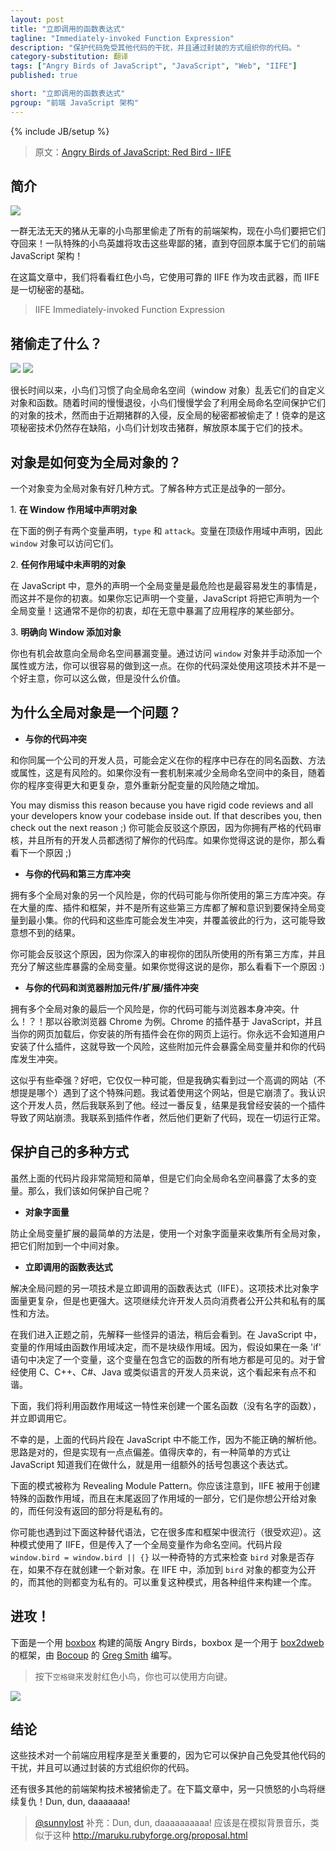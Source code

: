 ```yaml
---
layout: post
title: "立即调用的函数表达式"
tagline: "Immediately-invoked Function Expression"
description: "保护代码免受其他代码的干扰，并且通过封装的方式组织你的代码。"
category-substitution: 翻译
tags: ["Angry Birds of JavaScript", "JavaScript", "Web", "IIFE"]
published: true

short: "立即调用的函数表达式"
pgroup: "前端 JavaScript 架构"
---
```

{% include JB/setup %}

> 原文：[Angry Birds of JavaScript: Red Bird - IIFE](http://www.elijahmanor.com/2013/03/angry-birds-of-javascript-red-bird.html)

<!-- ## Introduction -->
## 简介
![](http://3.bp.blogspot.com/-gdPxI78dJRM/UUPoi2KHFkI/AAAAAAAAX94/M6gVKm4DN64/s1600/Loading_screen.png)
<!-- ![](http://3.bp.blogspot.com/-gdPxI78dJRM/UUPoi2KHFkI/AAAAAAAAX94/M6gVKm4DN64/s320/Loading_screen.png) -->

<!-- A diabolical herd of pigs stole all of the front-end architecture from an innocent flock of birds and now they want it back! A team of special agent hero birds will attack those despicable pigs until they recover what is rightfully theirs, front-end JavaScript architecture! -->
一群无法无天的猪从无辜的小鸟那里偷走了所有的前端架构，现在小鸟们要把它们夺回来！一队特殊的小鸟英雄将攻击这些卑鄙的猪，直到夺回原本属于它们的前端 JavaScript 架构！

<!-- In this post we will take a look at the Red Bird who attacks with the force of their trusty IIFE, the basic block of all privacy. -->
在这篇文章中，我们将看看红色小鸟，它使用可靠的 IIFE 作为攻击武器，而 IIFE 是一切秘密的基础。

> IIFE Immediately-invoked Function Expression

<!-- ## What Was Stolen by the Pigs? -->
## 猪偷走了什么？

![](http://4.bp.blogspot.com/-JMM-_2Tl7Es/UUOFH81EAUI/AAAAAAAAX8k/GxsgENgc4kY/s1600/red-bird.png)
![](http://4.bp.blogspot.com/-JMM-_2Tl7Es/UUOFH81EAUI/AAAAAAAAX8k/GxsgENgc4kY/s200/red-bird.png)

<!-- For ages the birds used to litter the global namespace (the window object) with their custom objects and functions. Over time the birds slowly learned techniques to protect their objects from the global namespace, however, since the recent pig invasion all of their anti-global secrets have been stolen! Thankfully the birds are fortunate that a one foul exists with the knowledge of this secret and plans to attack the pigs to unleash what is rightfully theirs. -->
很长时间以来，小鸟们习惯了向全局命名空间（window 对象）乱丢它们的自定义对象和函数。随着时间的慢慢退役，小鸟们慢慢学会了利用全局命名空间保护它们的对象的技术，然而由于近期猪群的入侵，反全局的秘密都被偷走了！侥幸的是这项秘密技术仍然存在缺陷，小鸟们计划攻击猪群，解放原本属于它们的技术。

<!-- ## How Objects Become Global? -->
## 对象是如何变为全局对象的？
<!-- There are several ways that an object can become global. Part of the battle is just knowing the various ways. -->
一个对象变为全局对象有好几种方式。了解各种方式正是战争的一部分。

<!-- 1. **Declaring an Object in the Window Scope** -->
<p>1. <b>在 Window 作用域中声明对象</b></p>

<!-- TODO: Is this called the Window Scope? Top Level Scope? -->
<!-- In the following example there two variables declared, `type` and `attack`. These variables were declared in the top level scope and therefore are accessible off of the `window` object. -->
在下面的例子有两个变量声明，`type` 和 `attack`。变量在顶级作用域中声明，因此 `window` 对象可以访问它们。

  <script src="https://gist.github.com/elijahmanor/4991287.js?file=global-variables.js">
  </script>

<!-- 2. **Not Declaring an Object in Any Scope** -->
<p>2. <b>任何作用域中未声明的对象</b></p>

<!-- One of the most dangerous and easiest things to do in JavaScript is to accidentally declare a global variable when you didn't mean to. If you forget to declare a variable then JavaScript declares it for you as a global! This is usually not what you meant to do and could expose parts of your application that you didn't intend. -->
在 JavaScript 中，意外的声明一个全局变量是最危险也是最容易发生的事情是，而这并不是你的初衷。如果你忘记声明一个变量，JavaScript 将把它声明为一个全局变量！这通常不是你的初衷，却在无意中暴漏了应用程序的某些部分。

  <script src="https://gist.github.com/elijahmanor/4991287.js?file=not-declaring-variable.js">
  </script>

<!-- 3. **Specifically Adding an Object to the Window** -->
<p>3. <b>明确向 Window 添加对象</b></p>

<!-- You also have the opportunity to expose variables to the global namespace intentionally. You can easily do this by accessing the `window` object and adding a property or method manually. It isn't a good idea to use this technique deep inside your code, but it is worth nothing that you can. -->
你也有机会故意向全局命名空间暴漏变量。通过访问 `window` 对象并手动添加一个属性或方法，你可以很容易的做到这一点。在你的代码深处使用这项技术并不是一个好主意，你可以这么做，但是没什么价值。

  <script src="https://gist.github.com/elijahmanor/4991287.js?file=explicit-global.js">
  </script>

<!-- ## Why Are Global Objects a Problem? -->
## 为什么全局对象是一个问题？

<!-- * **Conflicts within Your Code**     -->
* **与你的代码冲突**

<!-- There is a risk that developers within your own company may define the same function, method, or property that already exists in your application. If you have no mechanism to reduce the number of items in the global namespace your risk of accidentally reassigning a variable grows as your application gets larger and more complex. -->
和你同属一个公司的开发人员，可能会定义在你的程序中已存在的同名函数、方法或属性，这是有风险的。如果你没有一套机制来减少全局命名空间中的条目，随着你的程序变得更大和更复杂，意外重新分配变量的风险随之增加。

You may dismiss this reason because you have rigid code reviews and all your developers know your codebase inside out. If that describes you, then check out the next reason ;)
你可能会反驳这个原因，因为你拥有严格的代码审核，并且所有的开发人员都透彻了解你的代码库。如果你觉得这说的是你，那么看看下一个原因 ;)

<!-- * **Conflicts with Your Code and Third-Party Libraries** -->
* **与你的代码和第三方库冲突**

<!-- Another danger of having multiple global objects is that your code could conflict with third-party libraries that you are using. There are a lot of libraries, plugins, and frameworks out there and not all of them are as aware and conscious about keeping their global variables to a minimum. Your code and the libraries you include could clash and override each-other's behavior which can cause unexpected results. -->
拥有多个全局对象的另一个风险是，你的代码可能与你所使用的第三方库冲突。存在大量的库、插件和框架，并不是所有这些第三方库都了解和意识到要保持全局变量到最小集。你的代码和这些库可能会发生冲突，并覆盖彼此的行为，这可能导致意想不到的结果。

<!-- You may dismiss this reason because you deeply scrutinize all third-party libraries that your team uses and are fully aware of what global variables are exposed by these libraries. If that describes you, then check out the next reason :) -->
你可能会反驳这个原因，因为你深入的审视你的团队所使用的所有第三方库，并且充分了解这些库暴露的全局变量。如果你觉得这说的是你，那么看看下一个原因 :)

<!-- * **Conflicts with Your Code and Browser Add-ons/Extensions/Plugins** -->
* **与你的代码和浏览器附加元件/扩展/插件冲突**

<!-- The final danger of having multiple global objects is that your code could conflict with the browser itself. What!?! Lets take Google Chrome for an example. Chrome's add-ons are JavaScript based and all of your installed add-ons run on your web page when it is loaded. You never know what add-ons your users have installed and as a result there is a risk that those add-ons will expose global variables that conflict with your code-base. -->
拥有多个全局对象的最后一个风险是，你的代码可能与浏览器本身冲突。什么！？！那以谷歌浏览器 Chrome 为例。Chrome 的插件基于 JavaScript，并且当你的网页加载后，你安装的所有插件会在你的网页上运行。你永远不会知道用户安装了什么插件，这就导致一个风险，这些附加元件会暴露全局变量并和你的代码库发生冲突。

<!-- Does this seem far-fetched? Well, it can at first, but I've actually seen a high profile website (not going to mention which one) run into this very problem. I was trying to use the website and it was broken. I knew the developer so I reached out to him. After some back and forth it turned out I had an add-on installed that broke the website. I contacted the add-on author and they updated their code and now all is fine. -->
这似乎有些牵强？好吧，它仅仅一种可能，但是我确实看到过一个高调的网站（不想提是哪个）遇到了这个特殊问题。我试着使用这个网站，但是它崩溃了。我认识这个开发人员，然后我联系到了他。经过一番反复，结果是我曾经安装的一个插件导致了网站崩溃。我联系到插件作者，然后他们更新了代码，现在一切运行正常。

<!-- ## Various Ways to Protect Yourself -->
## 保护自己的多种方式

<!-- Although the above code snippets were very small and simple, they all exposed way too many variables to the global namespace. So, how do we protect ourselves? -->
虽然上面的代码片段非常简短和简单，但是它们向全局命名空间暴露了太多的变量。那么，我们该如何保护自己呢？

<!-- * **Object Literal** -->
* **对象字面量**

<!-- The easiest way to help prevent global variable proliferation is to protect yourself with an object literal that limits gathers all objects that would have been global and attaches them to once central object. -->
防止全局变量扩展的最简单的方法是，使用一个对象字面量来收集所有全局对象，把它们附加到一个中间对象。

  <script src="https://gist.github.com/elijahmanor/4991287.js?file=object-literal.js">
  </script>
    
<!-- * **Immediately Invoked Function Expression** -->
* **立即调用的函数表达式**

<!-- The Immediately Invoked Function Expression (IIFE) is another technique to get around the global issue. This technique is more complicated than the Object Literal, but provides much more power as well. This technique allows the developer to expose public and private properties and methods to the consumer. -->
解决全局问题的另一项技术是立即调用的函数表达式（IIFE）。这项技术比对象字面量更复杂，但是也更强大。这项继续允许开发人员向消费者公开公共和私有的属性和方法。

<!-- Before we get into what this looks like, lets work through some of their weird syntax that we are about to see. The scoping of variables in JavaScript is determined via the function scope and not block scope. So, if you have a variable declared inside an `if` statement for example it would be available everywhere inside its containing function. This might seem a little jarring to some developers that are used to C, C++, C#, Java, or similar languages. -->
在我们进入正题之前，先解释一些怪异的语法，稍后会看到。在 JavaScript 中，变量的作用域由函数作用域决定，而不是块级作用域。因为，假设如果在一条 'if' 语句中决定了一个变量，这个变量在包含它的函数的所有地方都是可见的。对于曾经使用 C、C++、C#、Java 或类似语言的开发人员来说，这个看起来有点不和谐。

<!-- So, we are going to use this functional scope idea to create an anonymous function (function with no name) and immediately invoke it. -->
下面，我们将利用函数作用域这一特性来创建一个匿名函数（没有名字的函数），并立即调用它。

  <script src="https://gist.github.com/elijahmanor/4991287.js?file=unwrapped-iife.js">
  </script>
    
<!-- Unfortunately, the above snippet doesn't work in JavaScript because it can't parse it correctly. The idea is solid, but the implementation is off just a little bit. Thankfully, there is an easy way to let JavaScript know that we know what we are doing and that is to surround the expression with an extra set of parenthesis. -->
不幸的是，上面的代码片段在 JavaScript 中不能工作，因为不能正确的解析他。思路是对的，但是实现有一点点偏差。值得庆幸的，有一种简单的方式让 JavaScript 知道我们在做什么，就是用一组额外的括号包裹这个表达式。

  <script src="https://gist.github.com/elijahmanor/4991287.js?file=empty-iife.js">
  </script>
    
<!-- The following pattern is known as the Revealing Module Pattern. You should notice the use of the IIFE to create the special functional scope and the note-worthy part is the end where you `return` the parts of the scope that you want to be public to object and anything not returned will be private. -->
下面的模式被称为 Revealing Module Pattern。你应该注意到，IIFE 被用于创建特殊的函数作用域，而且在末尾返回了作用域的一部分，它们是你想公开给对象的，而任何没有返回的部分将是私有的。

  <script src="https://gist.github.com/elijahmanor/4991287.js?file=revealing-module.js">
  </script>
    
<!-- You may also run across this alternate syntax that is popular in many libraries and frameworks. The pattern uses the IIFE, but this one passes in the global variable to use as a namespace. The `window.bird = window.bird || {}` code snippet is a fancy way to check if the `bird` object already exists and if it doesn't then to create a new one. Whatever gets added to the object from within the IIFE becomes public and whatever memory isn't attached to the object stays private. The nice thing about this pattern is that it can be repeated and build up a library with various components. -->
你可能也遇到过下面这种替代语法，它在很多库和框架中很流行（很受欢迎）。这种模式使用了 IIFE，但是传入了一个全局变量作为命名空间。代码片段 `window.bird = window.bird || {}` 以一种奇特的方式来检查 `bird` 对象是否存在，如果不存在就创建一个新对象。在 IIFE 中，添加到 `bird` 对象的都变为公开的，而其他的则都变为私有的。可以重复这种模式，用各种组件来构建一个库。

  <script src="https://gist.github.com/elijahmanor/4991287.js?file=parameter-iife.js">
  </script>

<!-- ## Attack! -->
## 进攻！

下面是一个用 [boxbox] 构建的简版 Angry Birds，boxbox 是一个用于 [box2dweb] 的框架，由 [Bocoup] 的 [Greg Smith] 编写。

[boxbox]: http://incompl.github.com/boxbox/
[box2dweb]: https://code.google.com/p/box2dweb/
[Bocoup]: http://bocoup.com
[Greg Smith]: http://twitter.com/_gsmith

<!-- > Press the `space bar` to launch the Red Bird and you can also use the arrow keys. -->
> 按下`空格键`来发射红色小鸟，你也可以使用方向键。

[![](http://1.bp.blogspot.com/-uVcHLO0YlUo/UUPqxGUmyrI/AAAAAAAAX-I/Xjqh5Qn_rEw/s640/angry-birds-jsfiddle-shadow.png)](http://jsfiddle.net/hzz3U/1/show)

<!-- ## Conclusion -->
## 结论

<!-- These techniques are vital for a front-end application so that it can protect itself from other code and it also gives the opportunity to structure your code in a way that is encapsulated from its surroundings.  -->
这些技术对一个前端应用程序是至关重要的，因为它可以保护自己免受其他代码的干扰，并且可以通过封装的方式组织你的代码。

<!-- There are many other frotn-end architecture techniques that have been stolen by the pigs. Tune in next time as the next Angry Bird takes its revenge! Dun, dun, daaaaaaa! -->
还有很多其他的前端架构技术被猪偷走了。在下篇文章中，另一只愤怒的小鸟将继续复仇！Dun, dun, daaaaaaa!

> [@sunnylost](http://nuysoft.com/2013/04/21/angry-birds-of-javascript-orange-bird-templating/#comment-881925473) 补充：Dun, dun, daaaaaaaaaa! 应该是在模拟背景音乐，类似于这种 <http://maruku.rubyforge.org/proposal.html>
